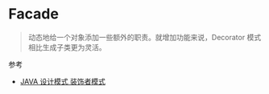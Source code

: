 # Facade

> 动态地给一个对象添加一些额外的职责。就增加功能来说，Decorator 模式相比生成子类更为灵活。

参考
* [JAVA 设计模式 装饰者模式](http://www.cnblogs.com/jingmoxukong/p/4226237.html)
